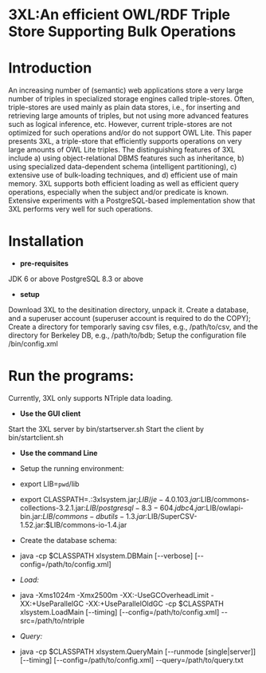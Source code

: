 3XL:An efficient OWL/RDF Triple Store Supporting Bulk Operations
====================
# Introduction

An increasing number of (semantic) web applications store a very large number of triples in specialized storage engines called triple-stores. Often, triple-stores are used mainly as plain data stores, i.e., for inserting and retrieving large amounts of triples, but not using more advanced features such as logical inference, etc. However, current triple-stores are not optimized for such operations and/or do not support OWL Lite. This paper presents 3XL, a triple-store that efficiently supports operations on very large amounts of OWL Lite triples. The distinguishing features of 3XL include a) using object-relational DBMS features such as inheritance, b) using specialized data-dependent schema (intelligent partitioning), c) extensive use of bulk-loading techniques, and d) efficient use of main memory. 3XL supports both efficient loading as well as efficient query operations, especially when the subject and/or predicate is known. Extensive experiments with a PostgreSQL-based implementation show that 3XL performs very well for such operations.
 
 
# Installation
* **pre-requisites**

JDK 6 or above
PostgreSQL 8.3 or above
* **setup**

Download 3XL to the desitination directory, unpack it.
Create a database, and a superuser account (superuser account is required to do the COPY);
Create a directory for temporarly saving csv files, e.g., /path/to/csv, and the directory for Berkeley DB, e.g., /path/to/bdb;
Setup the configuration file /bin/config.xml
# Run the programs:

Currently, 3XL only supports NTriple data loading.
* **Use the GUI client**

Start the 3XL server by bin/startserver.sh
Start the client by bin/startclient.sh
* **Use the command Line**

* Setup the running environment:
* export LIB=`pwd`/lib
* export CLASSPATH=.:3xlsystem.jar;$LIB/je-4.0.103.jar:$LIB/commons-collections-3.2.1.jar:$LIB/postgresql-8.3-604.jdbc4.jar:$LIB/owlapi-bin.jar:$LIB/commons-dbutils-1.3.jar:$LIB/SuperCSV-1.52.jar:$LIB/commons-io-1.4.jar
* Create the database schema:
* java -cp $CLASSPATH xlsystem.DBMain [--verbose] [--config=/path/to/config.xml]
* *Load:*
* java -Xms1024m -Xmx2500m -XX:-UseGCOverheadLimit -XX:+UseParallelGC -XX:+UseParallelOldGC -cp $CLASSPATH xlsystem.LoadMain [--timing] [--config=/path/to/config.xml] --src=/path/to/ntriple
* *Query:*
* java -cp $CLASSPATH xlsystem.QueryMain [--runmode [single|server]] [--timing] [--config=/path/to/config.xml] --query=/path/to/query.txt
 
